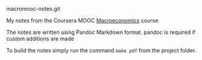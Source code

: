 macromooc-notes.git

My notes from the Coursera MOOC [Macroeconomics](https://class.coursera.org/macroeconomics-001) course

The notes are written using Pandoc Markdown format.  pandoc is required if custom additions are made

To build the notes simply run the command `make pdf` from the project folder.

